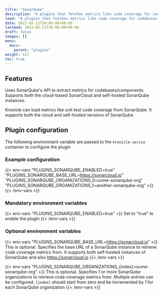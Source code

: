 ```yaml
---
title: "SonarQube"
description: "A plugins that fetches metrics like code coverage for codebases from SonarQube's API."
lead: "A plugins that fetches metrics like code coverage for codebases from SonarQube's API."
date: 2022-05-11T20:00:00+00:00
lastmod: 2022-05-11T20:00:00+00:00
draft: false
images: []
menu:
  docs:
    parent: "plugins"
weight: 417
toc: true
---
```


## Features

Uses SonarQube's API to extract metrics for codebases/components.  Supports both the cloud-based SonarCloud and
self-hosted SonarQube instances.

Kronicle can load metrics like unit test code coverage from SonarQube.  It supports both the cloud and self-hosted
versions of SonarQube.


## Plugin configuration

The following environment variable are passed to the `kronicle-serice` container to configure the plugin


### Example configuration

{{< env-vars
"PLUGINS_SONARQUBE_ENABLED=true"
"PLUGINS_SONARQUBE_BASE_URL=https://sonarcloud.io"
"PLUGINS_SONARQUBE_ORGANIZATIONS_0=some-sonarqube-org"
"PLUGINS_SONARQUBE_ORGANIZATIONS_1=another-sonarqube-org" >}}
{{< /env-vars >}}


### Mandatory environment variables

{{< env-vars "PLUGINS_SONARQUBE_ENABLED=true" >}}
Set to "true" to enable the plugin
{{< /env-vars >}}


### Optional environment variables

{{< env-vars "PLUGINS_SONARQUBE_BASE_URL=https://sonarcloud.io" >}}
This is optional.  Specifies the base URL of a SonarQube instance to retrieve code coverage metrics from.  It supports
both self-hosted instances of SonarQube and also https://sonarcloud.io
{{< /env-vars >}}

{{< env-vars "PLUGINS_SONARQUBE_ORGANIZATIONS_{index}=some-sonarqube-org" >}}
This is optional.  Specifies 1 or more SonarQube organizations to retrieve code coverage metrics from.  Multiple
entries can be configured.  `{index}` should start from zero and be incremented by 1 for each SonarQube organization
{{< /env-vars >}}
